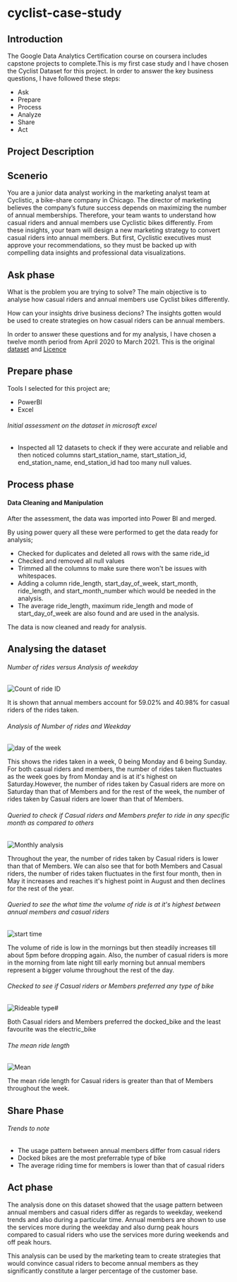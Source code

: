 # cyclist-case-study
## Introduction
The Google Data Analytics Certification course on coursera includes capstone projects to complete.This is my first case study and I have chosen the Cyclist Dataset for this project. In order to answer the key business questions, I have followed these steps:
* Ask
* Prepare
* Process
* Analyze
* Share
* Act
## Project Description
## Scenerio
You are a junior data analyst working in the marketing analyst team at Cyclistic, a bike-share company in Chicago. The director
of marketing believes the company’s future success depends on maximizing the number of annual memberships. Therefore,
your team wants to understand how casual riders and annual members use Cyclistic bikes differently. From these insights,
your team will design a new marketing strategy to convert casual riders into annual members. But first, Cyclistic executives
must approve your recommendations, so they must be backed up with compelling data insights and professional data
visualizations.
## Ask phase
What is the problem you are trying to solve?
The main objective is to analyse how casual riders and annual members use Cyclist bikes differently.

How can your insights drive business decions?
The insights gotten would be used to create strategies on how casual riders can be annual members.
 
In order to answer these questions and for my analysis, I have chosen a twelve month period from April 2020 to March 2021.
This is the original [dataset](https://divvy-tripdata.s3.amazonaws.com/index.html) and [Licence](https://ride.divvybikes.com/data-license-agreement)

## Prepare phase
Tools I selected for this project are;
* PowerBI
* Excel
###### Initial assessment on the dataset in microsoft excel
* Inspected all 12 datasets to check if they were accurate and reliable and then noticed columns start_station_name, start_station_id, end_station_name, end_station_id had too many null values.

## Process phase
#### Data Cleaning and Manipulation
After the assessment, the data was imported into Power BI and merged.

By using power query all these were performed to get the data ready for analysis;
* Checked for duplicates and deleted all rows with the same ride_id
* Checked and removed all null values
* Trimmed all the columns to make sure there won't be issues with whitespaces.
* Adding a column ride_length, start_day_of_week, start_month, ride_length, and start_month_number which would be needed in the analysis.
* The average ride_length, maximum ride_length and mode of start_day_of_week are also found and are used in the analysis.

The data is now cleaned and ready for analysis.

## Analysing the dataset
###### Number of rides versus Analysis of weekday

![Count of ride ID](https://user-images.githubusercontent.com/68378328/213943922-dbb16444-e4f5-4073-bb44-12e550b25649.jpg)

It is shown that annual members account for 59.02% and 40.98% for casual riders of the rides taken.

###### Analysis of Number of rides and Weekday

![day of the week](https://user-images.githubusercontent.com/68378328/214164915-3cc639cf-818d-4f2d-af7a-4266f3885604.jpg)

This shows the rides taken in a week, 0 being Monday and 6 being Sunday. For both casual riders and members, the number of rides taken fluctuates as the week goes by from Monday and is at it's highest on Saturday.However, the number of rides taken by Casual riders are more on Saturday than that of Members and for the rest of the week, the number of rides taken by Casual riders are lower than that of Members.

###### Queried to check if Casual riders and Members prefer to ride in any specific month as compared to others


![Monthly analysis](https://user-images.githubusercontent.com/68378328/214172301-8e77c2c8-ed41-4af3-81ea-6ccfbf43f8d5.jpg)

Throughout the year, the number of rides taken by Casual riders is lower than that of Members. We can also see that for both Members and Casual riders, the number of rides taken fluctuates in the first four month, then in May it increases and reaches it's highest point in August and then declines for the rest of the year.

###### Queried to see the what time the volume of ride is at it's highest between annual members and casual riders

![start time](https://user-images.githubusercontent.com/68378328/216705561-0a591fd8-c36c-4537-aa74-b49256c93a21.jpg)

The volume of ride is low in the mornings but then steadily increases till about 5pm before dropping again. Also, the number of casual riders is more in the morning from late night till early morning but annual members represent a bigger volume throughout the rest of the day.
###### Checked to see if Casual riders or Members preferred any type of bike

![Rideable type#](https://user-images.githubusercontent.com/68378328/214173874-eb1a6914-7d01-4828-aaea-afa81888a215.jpg)

Both Casual riders and Members preferred the docked_bike and the least favourite was the electric_bike

###### The mean ride length


![Mean](https://user-images.githubusercontent.com/68378328/216705317-3bb12146-d1e8-4a9e-b0c0-2b899c853435.jpg)

The mean ride length for Casual riders is greater than that of Members throughout the week.

## Share Phase
###### Trends to note
* The usage pattern between annual members differ from casual riders
* Docked bikes are the most preferrable type of bike
* The average riding time for members is lower than that of casual riders

## Act phase
The analysis done on this dataset showed that the usage pattern between annual members and casual riders differ as regards to weekday, weekend trends and also during a particular time. Annual members are shown to use the services more during the weekday and also durng peak hours compared to casual riders who use the services more during weekends and off peak hours.

This analysis can be used by the marketing team to create strategies that would convince casual riders to become annual members as they significantly constitute a larger percentage of the customer base.
